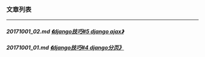 ### 文章列表
---
##### 20171001_02.md [《django技巧#5 django ajax》](20171001_02.md)
##### 20171001_01.md [《django技巧#4 django分页》](20171001_01.md)